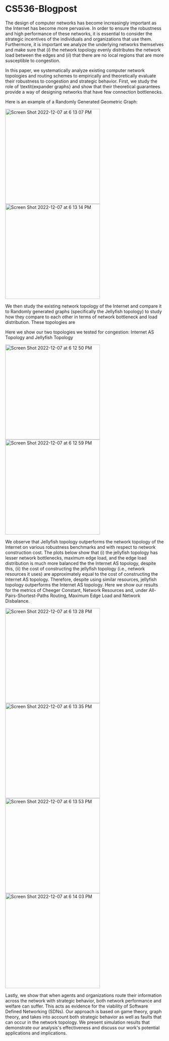 # CS536-Blogpost


The design of computer networks has become increasingly important as the Internet has become more pervasive. In order to ensure the robustness and high performance of these networks, it is essential to consider the strategic incentives of the individuals and organizations that use them. Furthermore, it is important we analyze the underlying networks themselves and make sure that $(i)$ the network topology evenly distributes the network load between the edges and $(ii)$ that there are no local regions that are more susceptible to congestion. 

In this paper, we systematically analyze existing computer network topologies and routing schemes to empirically and theoretically evaluate their robustness to congestion and strategic behavior. First, we study the role of \textit{expander graphs} and show that their theoretical guarantees provide a way of designing networks that have few connection bottlenecks. 

Here is an example of a Randomly Generated Geometric Graph:

<img width="300" alt="Screen Shot 2022-12-07 at 6 13 07 PM" src="https://user-images.githubusercontent.com/7903790/206318850-f9a04f30-fd72-4dfe-9415-31c01742c994.png"><img width="300" alt="Screen Shot 2022-12-07 at 6 13 14 PM" src="https://user-images.githubusercontent.com/7903790/206318851-140ca828-8455-43ce-9f5e-7ce61ebd931b.png">


We then study the existing network topology of the Internet and compare it to Randomly generated graphs (specifically the Jellyfish topology) to study how they compare to each other in terms of network bottleneck and load distribution. These topologies are 


Here we show our two topologies we tested for congestion: Internet AS Topology and Jellyfish Topology

<img width="300" alt="Screen Shot 2022-12-07 at 6 12 50 PM" src="https://user-images.githubusercontent.com/7903790/206318847-cc8c36ef-9140-4c7a-81bb-889de39f1848.png"><img width="300" alt="Screen Shot 2022-12-07 at 6 12 59 PM" src="https://user-images.githubusercontent.com/7903790/206318849-ec6a52e0-c0ee-4589-91db-57d206d3e465.png">

We observe that Jellyfish topology outperforms the network topology of the Internet on various robustness benchmarks and with respect to network construction cost. The plots below show that (i) the jellyfish topology has lesser network bottlenecks, maximum edge load, and the edge load distribution is much more balanced the the Internet AS topology, despite this, (ii) the cost of constructing the jellyfish topology (i.e., network resources it uses) are approximately equal to the cost of constructing the Internet AS topology. Therefore, despite using similar resources, jellyfish topology outperforms the Internet AS topology. Here we show our results for the metrics of Cheeger Constant, Network Resources and, under All-Pairs-Shortest-Paths Routing, Maximum Edge Load and Network Disbalance.


<img width="300" alt="Screen Shot 2022-12-07 at 6 13 28 PM" src="https://user-images.githubusercontent.com/7903790/206318852-5f1c7258-a9b3-4f88-a21f-a111279e6843.png"><img width="300" alt="Screen Shot 2022-12-07 at 6 13 35 PM" src="https://user-images.githubusercontent.com/7903790/206318854-d2ddd433-a5ea-465e-ad93-0fc7c4027ac2.png">
<img width="300" alt="Screen Shot 2022-12-07 at 6 13 53 PM" src="https://user-images.githubusercontent.com/7903790/206318855-509a9c17-a416-4d50-a114-ec867d2c1090.png"><img width="300" alt="Screen Shot 2022-12-07 at 6 14 03 PM" src="https://user-images.githubusercontent.com/7903790/206318856-b9b4e222-da9f-455e-a64d-7b03f2a29f67.png">


Lastly, we show that when agents and organizations route their information across the network with strategic behavior, both network performance and welfare can suffer. This acts as evidence for the viability of Software Defined Networking (SDNs). Our approach is based on game theory, graph theory, and takes into account both strategic behavior as well as faults that can occur in the network topology. We present simulation results that demonstrate our analysis's effectiveness and discuss our work's potential applications and implications.





